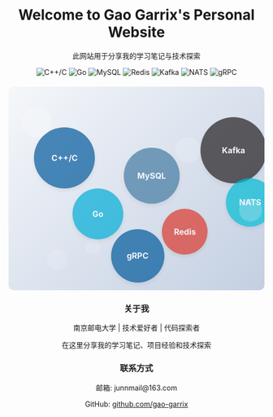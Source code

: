 <!--# Welcome to Gao-Garrix's homepage!-->

<div align="center">
  <h1>Welcome to Gao Garrix's Personal Website</h1>
  <p>此网站用于分享我的学习笔记与技术探索</p>
</div>

<div align="center">
  <img src="https://img.shields.io/badge/C++/C-00599C?style=for-the-badge&logo=c%2B%2B&logoColor=white" alt="C++/C">
  <img src="https://img.shields.io/badge/Go-00ADD8?style=for-the-badge&logo=go&logoColor=white" alt="Go">
  <img src="https://img.shields.io/badge/MySQL-4479A1?style=for-the-badge&logo=mysql&logoColor=white" alt="MySQL">
  <img src="https://img.shields.io/badge/Redis-DC382D?style=for-the-badge&logo=redis&logoColor=white" alt="Redis">
  <img src="https://img.shields.io/badge/Kafka-231F20?style=for-the-badge&logo=apache-kafka&logoColor=white" alt="Kafka">
  <img src="https://img.shields.io/badge/NATS-00BCD4?style=for-the-badge&logo=nats&logoColor=white" alt="NATS">
  <img src="https://img.shields.io/badge/gRPC-00599C?style=for-the-badge&logo=grpc&logoColor=white" alt="gRPC">
</div>

<style>
.bubble-container {
  position: relative;
  width: 100%;
  height: 400px;
  overflow: hidden;
  background: linear-gradient(135deg, #f5f7fa 0%, #c3cfe2 100%);
  border-radius: 10px;
  margin: 20px 0;
}

.bubble {
  position: absolute;
  border-radius: 50%;
  opacity: 0.7;
  animation: float 8s infinite ease-in-out;
}

@keyframes float {
  0%, 100% {
    transform: translateY(0) translateX(0);
  }
  25% {
    transform: translateY(-20px) translateX(10px);
  }
  50% {
    transform: translateY(10px) translateX(-10px);
  }
  75% {
    transform: translateY(-10px) translateX(5px);
  }
}

.tech-bubble {
  display: flex;
  justify-content: center;
  align-items: center;
  color: white;
  font-weight: bold;
  font-size: 16px;
  box-shadow: 0 4px 8px rgba(0, 0, 0, 0.1);
  transition: transform 0.3s ease;
}

.tech-bubble:hover {
  transform: scale(1.1);
  opacity: 0.9;
}

/* 不同技术的颜色 */
.cpp { background-color: #00599C; }
.go { background-color: #00ADD8; }
.mysql { background-color: #4479A1; }
.redis { background-color: #DC382D; }
.kafka { background-color: #231F20; }
.nats { background-color: #00BCD4; }
.grpc { background-color: #00599C; }

/* 响应式设计 */
@media (max-width: 768px) {
  .bubble-container {
    height: 300px;
  }
  .tech-bubble {
    font-size: 14px;
  }
}
</style>

<div class="bubble-container">
  <!-- C++/C 气泡 -->
  <div class="bubble tech-bubble cpp" style="width: 120px; height: 120px; top: 20%; left: 10%; animation-delay: 0s;">C++/C</div>
  
  <!-- Go 气泡 -->
  <div class="bubble tech-bubble go" style="width: 100px; height: 100px; top: 50%; left: 25%; animation-delay: 1s;">Go</div>
  
  <!-- MySQL 气泡 -->
  <div class="bubble tech-bubble mysql" style="width: 110px; height: 110px; top: 30%; left: 45%; animation-delay: 2s;">MySQL</div>
  
  <!-- Redis 气泡 -->
  <div class="bubble tech-bubble redis" style="width: 90px; height: 90px; top: 60%; left: 60%; animation-delay: 3s;">Redis</div>
  
  <!-- Kafka 气泡 -->
  <div class="bubble tech-bubble kafka" style="width: 130px; height: 130px; top: 15%; left: 75%; animation-delay: 4s;">Kafka</div>
  
  <!-- NATS 气泡 -->
  <div class="bubble tech-bubble nats" style="width: 95px; height: 95px; top: 45%; left: 85%; animation-delay: 5s;">NATS</div>
  
  <!-- gRPC 气泡 -->
  <div class="bubble tech-bubble grpc" style="width: 105px; height: 105px; top: 70%; left: 40%; animation-delay: 6s;">gRPC</div>
  
  <!-- 装饰性气泡 -->
  <div class="bubble" style="width: 60px; height: 60px; background-color: rgba(255, 255, 255, 0.3); top: 10%; left: 5%; animation-delay: 0.5s;"></div>
  <div class="bubble" style="width: 40px; height: 40px; background-color: rgba(255, 255, 255, 0.2); top: 80%; left: 15%; animation-delay: 1.5s;"></div>
  <div class="bubble" style="width: 50px; height: 50px; background-color: rgba(255, 255, 255, 0.25); top: 25%; left: 65%; animation-delay: 2.5s;"></div>
  <div class="bubble" style="width: 30px; height: 30px; background-color: rgba(255, 255, 255, 0.2); top: 75%; left: 30%; animation-delay: 3.5s;"></div>
  <div class="bubble" style="width: 45px; height: 45px; background-color: rgba(255, 255, 255, 0.3); top: 55%; left: 90%; animation-delay: 4.5s;"></div>
</div>

<div align="center">
  <h3>关于我</h3>
  <p>南京邮电大学 | 技术爱好者 | 代码探索者</p>
  <p>在这里分享我的学习笔记、项目经验和技术探索</p>
</div>

<div align="center">
  <h3>联系方式</h3>
  <p>邮箱: junnmail@163.com</p>
  <p>GitHub: <a href="https://github.com/gao-garrix" target="_blank">github.com/gao-garrix</a></p>
</div>
